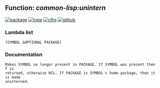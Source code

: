 ## Function: ***common-lisp:unintern***
[![package](https://img.shields.io/badge/Package-COMMON--LISP-5f9ea0.svg?style=social&colorA=999999)](../) [![type](https://img.shields.io/badge/Type-Function-5f9ea0.svg?style=social&colorA=999999)](../#function) [![clhs](https://img.shields.io/badge/CLHS-UNINTERN-5f9ea0.svg?style=social&colorA=999999)](http://www.lispworks.com/documentation/HyperSpec/Body/f_uninte.htm) [![github](https://img.shields.io/badge/GitHub-View_the_source-5f9ea0.svg?style=social&colorA=999999&logo=github)](https://github.com/sbcl/sbcl/blob/master/src/code/target-package.lisp/) 
### Lambda list
```
(SYMBOL &OPTIONAL PACKAGE)
```
### Documentation
```
Makes SYMBOL no longer present in PACKAGE. If SYMBOL was present then T is
returned, otherwise NIL. If PACKAGE is SYMBOL's home package, then it is made
uninterned.
```
